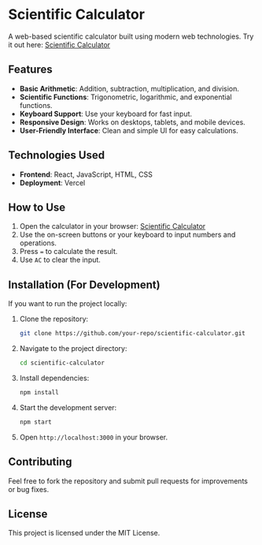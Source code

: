 # Scientific Calculator

A web-based scientific calculator built using modern web technologies. Try it out here: [Scientific Calculator](https://scientific-calculator-sigma-nine.vercel.app/)

## Features

- **Basic Arithmetic**: Addition, subtraction, multiplication, and division.
- **Scientific Functions**: Trigonometric, logarithmic, and exponential functions.
- **Keyboard Support**: Use your keyboard for fast input.
- **Responsive Design**: Works on desktops, tablets, and mobile devices.
- **User-Friendly Interface**: Clean and simple UI for easy calculations.

## Technologies Used

- **Frontend**: React, JavaScript, HTML, CSS
- **Deployment**: Vercel

## How to Use

1. Open the calculator in your browser: [Scientific Calculator](https://scientific-calculator-sigma-nine.vercel.app/)
2. Use the on-screen buttons or your keyboard to input numbers and operations.
3. Press `=` to calculate the result.
4. Use `AC` to clear the input.

## Installation (For Development)

If you want to run the project locally:

1. Clone the repository:

   ```bash
   git clone https://github.com/your-repo/scientific-calculator.git
   ```

2. Navigate to the project directory:

   ```bash
   cd scientific-calculator
   ```

3. Install dependencies:

   ```bash
   npm install
   ```

4. Start the development server:

   ```bash
   npm start
   ```

5. Open `http://localhost:3000` in your browser.

## Contributing

Feel free to fork the repository and submit pull requests for improvements or bug fixes.

## License

This project is licensed under the MIT License.

